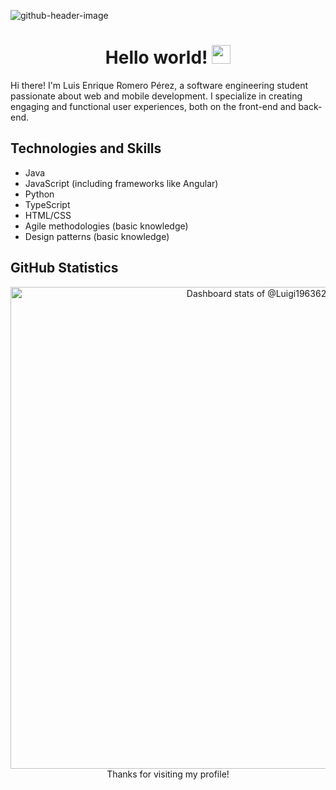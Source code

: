 ![github-header-image](https://github.com/Luigi196362/Luigi196362/assets/111537773/00a84aa0-cc69-4897-8d52-7fc4314cd787)


<h1 align="center">Hello world! <img src="https://media.giphy.com/media/hvRJCLFzcasrR4ia7z/giphy.gif" width="30"></h1>

Hi there! I'm Luis Enrique Romero Pérez, a software engineering student passionate about web and mobile development. I specialize in creating engaging and functional user experiences, both on the front-end and back-end.

<!--
## Highlighted Projects

### [Project 1](link-to-repository)
Brief description of the project and the technologies used.

### [Project 2](link-to-repository)
Brief description of the project and the technologies used.
-->

## Technologies and Skills

- Java
- JavaScript (including frameworks like Angular)
- Python
- TypeScript
- HTML/CSS
- Agile methodologies (basic knowledge)
- Design patterns (basic knowledge)

<!--
## Community Contributions

While I'm currently focused on my studies, I'm interested in contributing to open-source projects in the near future.
-->

<!--
## Contact

Feel free to reach out to me through [my website](link-to-your-website) or [LinkedIn](link-to-your-LinkedIn-profile)!
-->

## GitHub Statistics

<div align="center">
  <a href="https://github.com/Luigi196362">
<!-- Copy-paste in your Readme.md file -->

<a href="https://next.ossinsight.io/widgets/official/compose-user-dashboard-stats?user_id=111537773" target="_blank" style="display: block" align="center">
  <picture>
    <source media="(prefers-color-scheme: dark)" srcset="https://next.ossinsight.io/widgets/official/compose-user-dashboard-stats/thumbnail.png?user_id=111537773&image_size=auto&color_scheme=dark" width="771" height="auto">
    <img alt="Dashboard stats of @Luigi196362" src="https://next.ossinsight.io/widgets/official/compose-user-dashboard-stats/thumbnail.png?user_id=111537773&image_size=auto&color_scheme=light" width="771" height="auto">
  </picture>
</a>

<!-- Made with [OSS Insight](https://ossinsight.io/) -->


</div>

<div align="center">
Thanks for visiting my profile!
</div>
